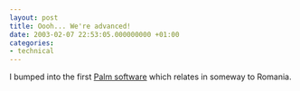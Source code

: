 ```yaml
---
layout: post
title: Oooh... We're advanced!
date: 2003-02-07 22:53:05.000000000 +01:00
categories:
- technical
---
```

I bumped into the first <a href="http://www.palmblvd.com/software/pc/English-Romanian-English-Dictionary-2002-9-3-palm-pc.html" title="Romanian - English / English - Romanian Dictionary">Palm software</a> which relates in someway to Romania.
